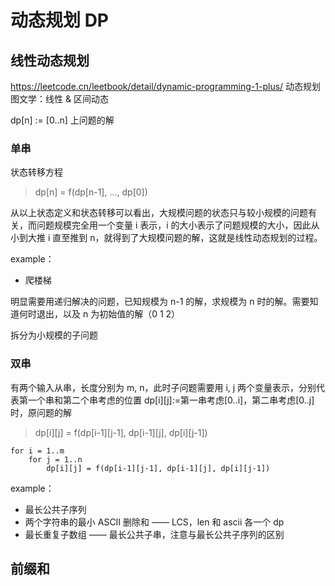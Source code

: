 # 动态规划 DP

## 线性动态规划

https://leetcode.cn/leetbook/detail/dynamic-programming-1-plus/ 
动态规划图文学：线性 & 区间动态

dp[n] := [0..n] 上问题的解

### 单串

状态转移方程

> dp[n] = f(dp[n-1], ..., dp[0])

从以上状态定义和状态转移可以看出，大规模问题的状态只与较小规模的问题有关，而问题规模完全用一个变量 i 表示，i 的大小表示了问题规模的大小，因此从小到大推 i 直至推到 n，就得到了大规模问题的解，这就是线性动态规划的过程。

example：

- 爬楼梯

明显需要用递归解决的问题，已知规模为 n-1 的解，求规模为 n 时的解。需要知道何时退出，以及 n 为初始值的解（0 1 2）

拆分为小规模的子问题


### 双串
有两个输入从串，长度分别为 m, n，此时子问题需要用 i, j 两个变量表示，分别代表第一个串和第二个串考虑的位置 dp[i][j]:=第一串考虑[0..i]，第二串考虑[0..j]时，原问题的解

> dp[i][j] = f(dp[i-1][j-1], dp[i-1][j], dp[i][j-1])

```
for i = 1..m
    for j = 1..n
        dp[i][j] = f(dp[i-1][j-1], dp[i-1][j], dp[i][j-1])
```

example：
- 最长公共子序列
- 两个字符串的最小 ASCII 删除和 —— LCS，len 和 ascii 各一个 dp
- 最长重复子数组 —— 最长公共子串，注意与最长公共子序列的区别


## 前缀和

